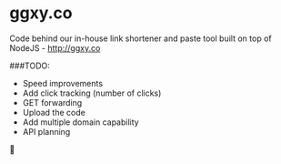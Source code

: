 ggxy.co
=======

Code behind our in-house link shortener and paste tool built on top of NodeJS - http://ggxy.co

###TODO:
- Speed improvements
- Add click tracking (number of clicks)
- GET forwarding
- Upload the code
- Add multiple domain capability
- API planning

:kiss:
